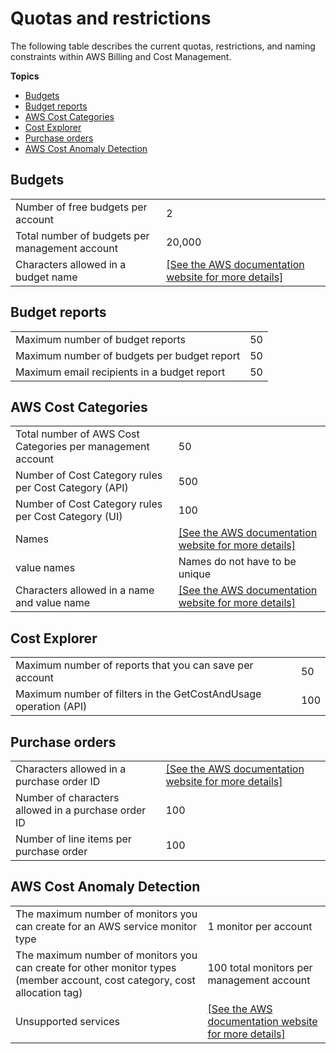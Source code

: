 # Quotas and restrictions<a name="billing-limits"></a>

The following table describes the current quotas, restrictions, and naming constraints within AWS Billing and Cost Management\.

**Topics**
+ [Budgets](#limits-budgets)
+ [Budget reports](#limits-reports)
+ [AWS Cost Categories](#limits-categories)
+ [Cost Explorer](#limits-ce)
+ [Purchase orders](#limits-po)
+ [AWS Cost Anomaly Detection](#limits-ad)

## Budgets<a name="limits-budgets"></a>


|  |  | 
| --- |--- |
| Number of free budgets per account | 2 | 
| Total number of budgets per management account | 20,000 | 
| Characters allowed in a budget name | [\[See the AWS documentation website for more details\]](http://docs.aws.amazon.com/awsaccountbilling/latest/aboutv2/billing-limits.html) | 

## Budget reports<a name="limits-reports"></a>


|  |  | 
| --- |--- |
| Maximum number of budget reports | 50 | 
| Maximum number of budgets per budget report | 50 | 
| Maximum email recipients in a budget report | 50 | 

## AWS Cost Categories<a name="limits-categories"></a>


|  |  | 
| --- |--- |
| Total number of AWS Cost Categories per management account | 50 | 
| Number of Cost Category rules per Cost Category \(API\) | 500 | 
| Number of Cost Category rules per Cost Category \(UI\) | 100 | 
|  Names | [\[See the AWS documentation website for more details\]](http://docs.aws.amazon.com/awsaccountbilling/latest/aboutv2/billing-limits.html) | 
|  value names | Names do not have to be unique | 
| Characters allowed in a name and value name | [\[See the AWS documentation website for more details\]](http://docs.aws.amazon.com/awsaccountbilling/latest/aboutv2/billing-limits.html)  | 

## Cost Explorer<a name="limits-ce"></a>


|  |  | 
| --- |--- |
| Maximum number of reports that you can save per account | 50 | 
| Maximum number of filters in the GetCostAndUsage operation \(API\) | 100 | 

## Purchase orders<a name="limits-po"></a>


|  |  | 
| --- |--- |
| Characters allowed in a purchase order ID | [\[See the AWS documentation website for more details\]](http://docs.aws.amazon.com/awsaccountbilling/latest/aboutv2/billing-limits.html) | 
| Number of characters allowed in a purchase order ID | 100 | 
| Number of line items per purchase order | 100 | 

## AWS Cost Anomaly Detection<a name="limits-ad"></a>


|  |  | 
| --- |--- |
| The maximum number of monitors you can create for an AWS service monitor type |  1 monitor per account  | 
| The maximum number of monitors you can create for other monitor types \(member account, cost category, cost allocation tag\) | 100 total monitors per management account | 
| Unsupported services | [\[See the AWS documentation website for more details\]](http://docs.aws.amazon.com/awsaccountbilling/latest/aboutv2/billing-limits.html) | 